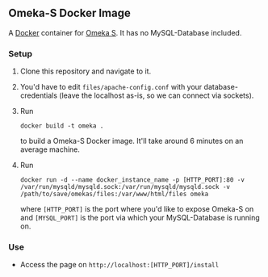 ## Omeka-S Docker Image

A [Docker](https://www.docker.com/) container for [Omeka S](https://github.com/omeka/omeka-s). It has no MySQL-Database included.

### Setup
1. Clone this repository and navigate to it.

2. You'd have to edit `files/apache-config.conf` with your database-credentials (leave the localhost as-is, so we can connect via sockets).

3. Run 

    `docker build -t omeka .` 
    
    to build a Omeka-S Docker image. It'll take around 6 minutes on an average machine.

4. Run

    `docker run -d --name docker_instance_name -p [HTTP_PORT]:80 -v /var/run/mysqld/mysqld.sock:/var/run/mysqld/mysqld.sock -v /path/to/save/omekas/files:/var/www/html/files omeka`
    
    where `[HTTP_PORT]` is the port where you'd like to expose Omeka-S on and `[MYSQL_PORT]` is the port via which your MySQL-Database is running on.

### Use
- Access the page on `http://localhost:[HTTP_PORT]/install`